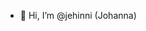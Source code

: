 - 👋 Hi, I’m @jehinni (Johanna)


<!---
jehinni/jehinni is a ✨ special ✨ repository because its `README.md` (this file) appears on your GitHub profile.
You can click the Preview link to take a look at your changes.
--->
